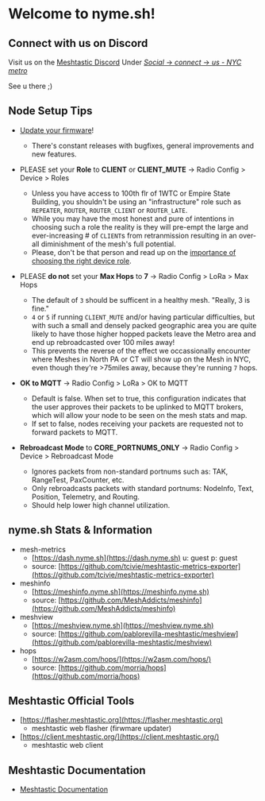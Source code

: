 # Welcome to nyme.sh!

## Connect with us on Discord
Visit us on the [Meshtastic Discord](https://discord.com/invite/ktMAKGBnBs)
Under [_Social_ -> _connect_ -> _us - NYC metro_](https://discord.com/channels/867578229534359593/1202833898376138752)

See u there ;)

## Node Setup Tips
- [Update your firmware](https://flasher.meshtastic.org)!
  - There's constant releases with bugfixes, general improvements and new features.

- PLEASE set your **Role** to **CLIENT** or **CLIENT_MUTE** -> Radio Config > Device > Roles
  - Unless you have access to 100th flr of 1WTC or Empire State Building, you shouldn't be using an "infrastructure" role such as `REPEATER`, `ROUTER`, `ROUTER_CLIENT` or `ROUTER_LATE`.
  - While you may have the most honest and pure of intentions in choosing such a role the reality is they will pre-empt the large and ever-increasing # of `CLIENT`s from retranmission resulting in an over-all diminishment of the mesh's full potential.
  - Please, don't be that person and read up on the [importance of choosing the right device role](https://meshtastic.org/blog/choosing-the-right-device-role/).

- PLEASE **do not** set your **Max Hops** to **7** -> Radio Config > LoRa > Max Hops
  - The default of `3` should be sufficent in a healthy mesh.  "Really, 3 is fine."
  - `4` or `5` if running `CLIENT_MUTE` and/or having particular difficulties, but with such a small and densely packed geographic area you are quite likely to have those higher hopped packets leave the Metro area and end up rebroadcasted over 100 miles away!
  - This prevents the reverse of the effect we occassionally encounter where Meshes in North PA or CT will show up on the Mesh in NYC, even though they're >75miles away, because they're running `7` hops.

- **OK to  MQTT** -> Radio Config > LoRa > OK to MQTT
  - Default is false. When set to true, this configuration indicates that the user approves their packets to be uplinked to MQTT brokers, which will allow your node to be seen on the mesh stats and map. 
  - If set to false, nodes receiving your packets are requested not to forward packets to MQTT.

- **Rebroadcast Mode** to **CORE_PORTNUMS_ONLY** -> Radio Config > Device > Rebroadcast Mode
  - Ignores packets from non-standard portnums such as: TAK, RangeTest, PaxCounter, etc. 
  - Only rebroadcasts packets with standard portnums: NodeInfo, Text, Position, Telemetry, and Routing.
  - Should help lower high channel utilization. 

## nyme.sh Stats & Information
- mesh-metrics
  - [https://dash.nyme.sh](https://dash.nyme.sh) u: guest p: guest
  - source: [https://github.com/tcivie/meshtastic-metrics-exporter](https://github.com/tcivie/meshtastic-metrics-exporter)
- meshinfo
  - [https://meshinfo.nyme.sh](https://meshinfo.nyme.sh)
  - source: [https://github.com/MeshAddicts/meshinfo](https://github.com/MeshAddicts/meshinfo)
- meshview
  - [https://meshview.nyme.sh](https://meshview.nyme.sh)
  - source: [https://github.com/pablorevilla-meshtastic/meshview](https://github.com/pablorevilla-meshtastic/meshview) 
- hops
  - [https://w2asm.com/hops/](https://w2asm.com/hops/)
  - source: [https://github.com/morria/hops](https://github.com/morria/hops)

## Meshtastic Official Tools
- [https://flasher.meshtastic.org](https://flasher.meshtastic.org)
  - meshtastic web flasher (firwmare updater)
- [https://client.meshtastic.org/](https://client.meshtastic.org/)
  - meshtastic web client

## Meshtastic Documentation
- [Meshtastic Documentation](https://meshtastic.org/docs/introduction/)
